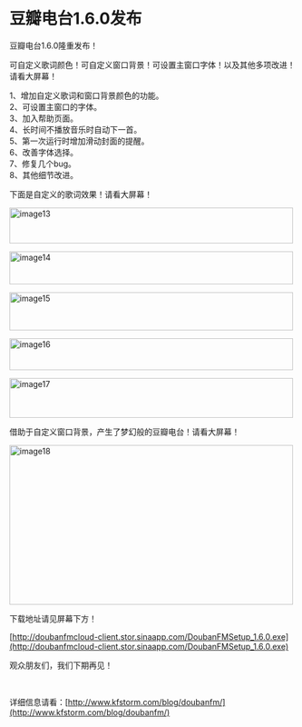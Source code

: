# 豆瓣电台1.6.0发布

豆瓣电台1.6.0隆重发布！

可自定义歌词颜色！可自定义窗口背景！可设置主窗口字体！以及其他多项改进！请看大屏幕！

1、增加自定义歌词和窗口背景颜色的功能。    <br />2、可设置主窗口的字体。     <br />3、加入帮助页面。     <br />4、长时间不播放音乐时自动下一首。     <br />5、第一次运行时增加滑动封面的提醒。     <br />6、改善字体选择。     <br />7、修复几个bug。     <br />8、其他细节改进。

下面是自定义的歌词效果！请看大屏幕！

[<img style="background-image: none; border-bottom: 0px; border-left: 0px; padding-left: 0px; padding-right: 0px; display: inline; border-top: 0px; border-right: 0px; padding-top: 0px" title="image13" border="0" alt="image13" src="http://up.kfstorm.com/blog/images/4e47fdd48990_10ED0/image13_thumb.jpg" width="500" height="63" />](http://up.kfstorm.com/blog/images/4e47fdd48990_10ED0/image13.jpg)

[<img style="background-image: none; border-bottom: 0px; border-left: 0px; padding-left: 0px; padding-right: 0px; display: inline; border-top: 0px; border-right: 0px; padding-top: 0px" title="image14" border="0" alt="image14" src="http://up.kfstorm.com/blog/images/4e47fdd48990_10ED0/image14_thumb.jpg" width="500" height="58" />](http://up.kfstorm.com/blog/images/4e47fdd48990_10ED0/image14.jpg)

[<img style="background-image: none; border-bottom: 0px; border-left: 0px; padding-left: 0px; padding-right: 0px; display: inline; border-top: 0px; border-right: 0px; padding-top: 0px" title="image15" border="0" alt="image15" src="http://up.kfstorm.com/blog/images/4e47fdd48990_10ED0/image15_thumb.jpg" width="500" height="67" />](http://up.kfstorm.com/blog/images/4e47fdd48990_10ED0/image15.jpg)

[<img style="background-image: none; border-bottom: 0px; border-left: 0px; padding-left: 0px; padding-right: 0px; display: inline; border-top: 0px; border-right: 0px; padding-top: 0px" title="image16" border="0" alt="image16" src="http://up.kfstorm.com/blog/images/4e47fdd48990_10ED0/image16_thumb.jpg" width="500" height="56" />](http://up.kfstorm.com/blog/images/4e47fdd48990_10ED0/image16.jpg)

[<img style="background-image: none; border-bottom: 0px; border-left: 0px; padding-left: 0px; padding-right: 0px; display: inline; border-top: 0px; border-right: 0px; padding-top: 0px" title="image17" border="0" alt="image17" src="http://up.kfstorm.com/blog/images/4e47fdd48990_10ED0/image17_thumb.jpg" width="500" height="70" />](http://up.kfstorm.com/blog/images/4e47fdd48990_10ED0/image17.jpg)

借助于自定义窗口背景，产生了梦幻般的豆瓣电台！请看大屏幕！

[<img style="background-image: none; border-bottom: 0px; border-left: 0px; padding-left: 0px; padding-right: 0px; display: inline; border-top: 0px; border-right: 0px; padding-top: 0px" title="image18" border="0" alt="image18" src="http://up.kfstorm.com/blog/images/4e47fdd48990_10ED0/image18_thumb.jpg" width="500" height="281" />](http://up.kfstorm.com/blog/images/4e47fdd48990_10ED0/image18.jpg)

下载地址请见屏幕下方！

[http://doubanfmcloud-client.stor.sinaapp.com/DoubanFMSetup_1.6.0.exe](http://doubanfmcloud-client.stor.sinaapp.com/DoubanFMSetup_1.6.0.exe)

观众朋友们，我们下期再见！

&#160;

详细信息请看：[http://www.kfstorm.com/blog/doubanfm/](http://www.kfstorm.com/blog/doubanfm/)
